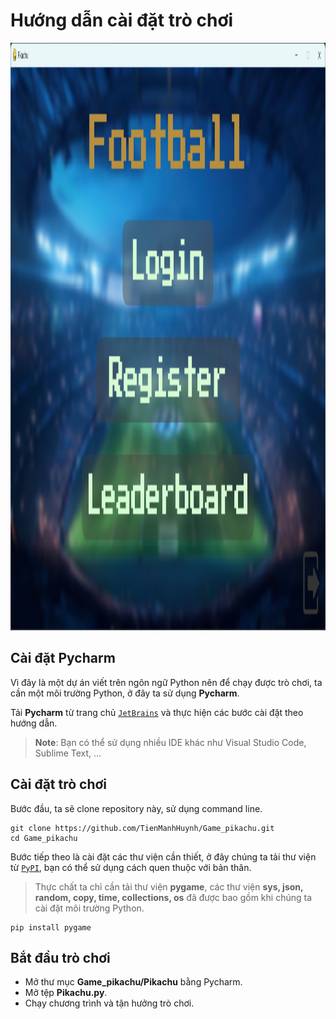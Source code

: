 # Hướng dẫn cài đặt trò chơi

<p align="center"><img alt="" src="image/Screenshot%202025-02-04%20232514.png" width="1602" height="940"></p>


## Cài đặt Pycharm

Vì đây là một dự án viết trên ngôn ngữ Python nên để chạy được trò chơi, ta cần một môi trường Python, ở đây ta sử dụng **Pycharm**.

Tải **Pycharm** từ trang chủ [`JetBrains`](https://www.jetbrains.com/pycharm/) và thực hiện các bước cài đặt theo hướng dẫn.

> **Note**: Bạn có thể sử dụng nhiều IDE khác như Visual Studio Code, Sublime Text, ...

## Cài đặt trò chơi

Bước đầu, ta sẽ clone repository này, sử dụng command line.

```shell
git clone https://github.com/TienManhHuynh/Game_pikachu.git
cd Game_pikachu
```

Bước tiếp theo là cài đặt các thư viện cần thiết, ở đây chúng ta tải thư viện từ [`PyPI`](https://pypi.org/project/deepface/), bạn có thể sử dụng cách quen thuộc với bản thân.

>Thực chất ta chỉ cần tải thư viện **pygame**, các thư viện **sys, json, random, copy, time, collections, os** đã được bao gồm khi chúng ta cài đặt môi trường Python.

```shell
pip install pygame
```

## Bắt đầu trò chơi

- Mở thư mục **Game_pikachu/Pikachu** bằng Pycharm.
- Mở tệp **Pikachu.py**.
- Chạy chương trình và tận hưởng trò chơi.